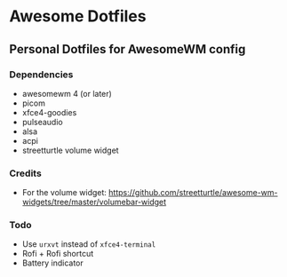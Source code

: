 # Awesome Dotfiles
## Personal Dotfiles for AwesomeWM config
### Dependencies
- awesomewm 4 (or later)
- picom
- xfce4-goodies
- pulseaudio
- alsa
- acpi
- streetturtle volume widget

### Credits
- For the volume widget: https://github.com/streetturtle/awesome-wm-widgets/tree/master/volumebar-widget

### Todo
- Use `urxvt` instead of `xfce4-terminal`
- Rofi + Rofi shortcut
- Battery indicator
